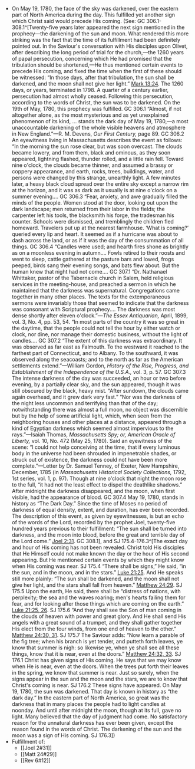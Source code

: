  - On May 19, 1780, the face of the sky was darkened, over the eastern part  of North America during the day. This fulfilled yet another sign which Christ said would precede His coming. (See: GC 306.1-308.1^[Twenty-five years later appeared the next sign mentioned in the prophecy—the darkening of the sun and moon. What rendered this more striking was the fact that the time of its fulfillment had been definitely pointed out. In the Saviour's conversation with His disciples upon Olivet, after describing the long period of trial for the church,—the 1260 years of papal persecution, concerning which He had promised that the tribulation should be shortened,—He thus mentioned certain events to precede His coming, and fixed the time when the first of these should be witnessed: “In those days, after that tribulation, the sun shall be darkened, and the moon shall not give her light.” [Mark 13:24](1965.50496). The 1260 days, or years, terminated in 1798. A quarter of a century earlier, persecution had almost wholly ceased. Following this persecution, according to the words of Christ, the sun was to be darkened. On the 19th of May, 1780, this prophecy was fulfilled. GC 306.1
“Almost, if not altogether alone, as the most mysterious and as yet unexplained phenomenon of its kind, ... stands the dark day of May 19, 1780,—a most unaccountable darkening of the whole visible heavens and atmosphere in New England.”—R. M. Devens, _Our First Century,_ page 89. GC 306.2
An eyewitness living in Massachusetts describes the event as follows: “In the morning the sun rose clear, but was soon overcast. The clouds became lowery, and from them, black and ominous, as they soon appeared, lightning flashed, thunder rolled, and a little rain fell. Toward nine o'clock, the clouds became thinner, and assumed a brassy or coppery appearance, and earth, rocks, trees, buildings, water, and persons were changed by this strange, unearthly light. A few minutes later, a heavy black cloud spread over the entire sky except a narrow rim at the horizon, and it was as dark as it usually is at nine o'clock on a summer evening.... GC 306.3
“Fear, anxiety, and awe gradually filled the minds of the people. Women stood at the door, looking out upon the dark landscape; men returned from their labor in the fields; the carpenter left his tools, the blacksmith his forge, the tradesman his counter. Schools were dismissed, and tremblingly the children fled homeward. Travelers put up at the nearest farmhouse. ‘What is coming?’ queried every lip and heart. It seemed as if a hurricane was about to dash across the land, or as if it was the day of the consummation of all things. GC 306.4
“Candles were used; and hearth fires shone as brightly as on a moonless evening in autumn.... Fowls retired to their roosts and went to sleep, cattle gathered at the pasture bars and lowed, frogs peeped, birds sang their evening songs, and bats flew about. But the human knew that night had not come.... GC 307.1
“Dr. Nathanael Whittaker, pastor of the Tabernacle church in Salem, held religious services in the meeting-house, and preached a sermon in which he maintained that the darkness was supernatural. Congregations came together in many other places. The texts for the extemporaneous sermons were invariably those that seemed to indicate that the darkness was consonant with Scriptural prophecy.... The darkness was most dense shortly after eleven o'clock.”—_The Essex Antiquarian,_ April, 1899, vol. 3, No. 4, pp. 53, 54. “In most parts of the country it was so great in the daytime, that the people could not tell the hour by either watch or clock, nor dine, nor manage their domestic business, without the light of candles.... GC 307.2
“The extent of this darkness was extraordinary. It was observed as far east as Falmouth. To the westward it reached to the farthest part of Connecticut, and to Albany. To the southward, it was observed along the seacoasts; and to the north as far as the American settlements extend.”—William Gordon, _History of the Rise, Progress, and Establishment of the Independence of the U.S.A.,_ vol. 3, p. 57. GC 307.3
The intense darkness of the day was succeeded, an hour or two before evening, by a partially clear sky, and the sun appeared, though it was still obscured by the black, heavy mist. “After sundown, the clouds came again overhead, and it grew dark very fast.” “Nor was the darkness of the night less uncommon and terrifying than that of the day; notwithstanding there was almost a full moon, no object was discernible but by the help of some artificial light, which, when seen from the neighboring houses and other places at a distance, appeared through a kind of Egyptian darkness which seemed almost impervious to the rays.”—Isaiah Thomas, _Massachusetts Spy; or, American Oracle of Liberty,_ vol. 10, No. 472 (May 25, 1780). Said an eyewitness of the scene: “I could not help conceiving at the time, that if every luminous body in the universe had been shrouded in impenetrable shades, or struck out of existence, the darkness could not have been more complete.”—Letter by Dr. Samuel Tenney, of Exeter, New Hampshire, December, 1785 (in _Massachusetts Historical Society Collections,_ 1792, 1st series, vol. 1, p. 97). Though at nine o'clock that night the moon rose to the full, “it had not the least effect to dispel the deathlike shadows.” After midnight the darkness disappeared, and the moon, when first visible, had the appearance of blood. GC 307.4
May 19, 1780, stands in history as “The Dark Day.” Since the time of Moses no period of darkness of equal density, extent, and duration, has ever been recorded. The description of this event, as given by eyewitnesses, is but an echo of the words of the Lord, recorded by the prophet Joel, twenty-five hundred years previous to their fulfillment: “The sun shall be turned into darkness, and the moon into blood, before the great and terrible day of the Lord come.” [Joel 2:31](1965.45594). GC 308.1], and SJ 175.4-176.3^[The exact day and hour of His coming has not been revealed. Christ told His disciples that He Himself could not make known the day or the hour of His second appearing. But He mentioned certain events by which they might know when His coming was near. SJ 175.4
“There shall be signs,” He said, “in the sun, and in the moon, and in the stars.” [Luke 21:25](1965.52741). And He speaks still more plainly: “The sun shall be darkened, and the moon shall not give her light, and the stars shall fall from heaven.” [Matthew 24:29](1965.48968). SJ 175.5
Upon the earth, He said, there shall be “distress of nations, with perplexity; the sea and the waves roaring; men's hearts failing them for fear, and for looking after those things which are coming on the earth.” [Luke 21:25, 26](1965.52741). SJ 175.6
“And they shall see the Son of man coming in the clouds of heaven with power and great glory. And He shall send His angels with a great sound of a trumpet, and they shall gather together His elect from the four winds, from one end of heaven to the other.” [Matthew 24:30, 31](1965.48970). SJ 175.7
The Saviour adds: “Now learn a parable of the fig tree; when his branch is yet tender, and putteth forth leaves, ye know that summer is nigh: so likewise ye, when ye shall see all these things, know that it is near, even at the doors.” [Matthew 24:32, 33](1965.48974). SJ 176.1
Christ has given signs of His coming. He says that we may know when He is near, even at the doors. When the trees put forth their leaves in the spring, we know that summer is near. Just so surely, when the signs appear in the sun and the moon and the stars, we are to know that Christ's coming is near. SJ 176.2
These signs have appeared. On May 19, 1780, the sun was darkened. That day is known in history as “the dark day.” In the eastern part of North America, so great was the darkness that in many places the people had to light candles at noonday. And until after midnight the moon, though at its full, gave no light. Many believed that the day of judgment had come. No satisfactory reason for the unnatural darkness has ever been given, except the reason found in the words of Christ. The darkening of the sun and the moon was a sign of His coming. SJ 176.3])
- Fulfillment of: 
	- [[Joel 2#31]]
	- [[Matt 24#29]]
	- [[Rev 6#12]]